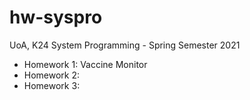 # hw-syspro
UoA, K24 System Programming - Spring Semester 2021

- Homework 1: Vaccine Monitor
- Homework 2: 
- Homework 3: 
